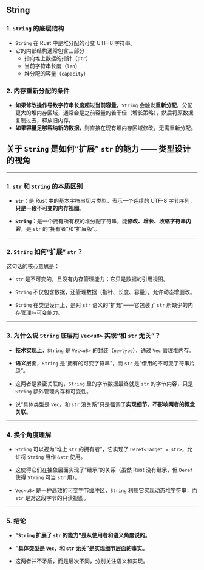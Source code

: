## String
### 1. `String` 的底层结构

- `String` 在 Rust 中是堆分配的可变 UTF-8 字符串。
- 它的内部结构通常包含三部分：
    - 指向堆上数据的指针（`ptr`）
    - 当前字符串长度（`len`）
    - 堆分配的容量（`capacity`）
### 2. 内存重新分配的条件

- **如果修改操作导致字符串长度超过当前容量**，`String` 会触发**重新分配**，分配更大的堆内存区域，通常会是之前容量的若干倍（增长策略），然后将原数据复制过去，释放旧内存。
- **如果容量足够容纳新的数据**，则直接在现有堆内存区域修改，无需重新分配。
## 关于 `String` 是如何“扩展” `str` 的能力 —— 类型设计的视角


---

### 1. `str` 和 `String` 的本质区别

- **`str`**：是 Rust 中的基本字符串切片类型，表示一个连续的 UTF-8 字节序列，**只是一段不可变的内存视图**。
    
- **`String`**：是一个拥有所有权的堆分配字符串，能**修改、增长、收缩字符串内容**，是 `str` 的“拥有者”和“扩展版”。
    

---

### 2. `String` 如何“扩展” `str`？

这句话的核心意思是：

- `str` 是不可变的，且没有内存管理能力；它只是数据的引用视图。
    
- `String` 不仅包含数据，还管理数据（指针、长度、容量），允许动态增删改。
    
- `String` 在类型设计上，是对 `str` 语义的“扩充”——它包装了 `str` 所缺少的内存管理与可变能力。
    

---

### 3. **为什么说 `String` 底层用 `Vec<u8>` 实现“和 `str` 无关”？**

- **技术实现上**，`String` 是 `Vec<u8>` 的封装（`newtype`），通过 `Vec` 管理堆内存。
    
- **语义层面**，`String` 是“拥有的可变字符串”，而 `str` 是“借用的不可变字符串片段”。
    
- 这两者是紧密关联的，`String` 里的字节数据最终就是 `str` 的字节内容，只是 `String` 额外管理内存和可变性。
    
- 说“具体类型是 `Vec`，和 `str` 没关系”只是强调了**实现细节**，**不影响两者的概念关联**。
    

---

### 4. 换个角度理解

- `String` 可以视为“堆上 `str` 的拥有者”，它实现了 `Deref<Target = str>`，允许将 `String` 当作 `&str` 使用。
    
- 这使得它们在抽象层面实现了“继承”的关系（虽然 Rust 没有继承，但 `Deref` 使得 `String` 可当 `str` 用）。
    
- `Vec<u8>` 是一种高效的可变字节缓冲区，`String` 利用它实现动态堆字符串，而 `str` 是对这段字节的只读视图。
    

---

### 5. 结论

- **“`String` 扩展了 `str` 的能力”是从使用者和语义角度说的。**
    
- **“具体类型是 `Vec`，和 `str` 无关”是实现细节层面的事实。**
    
- 这两者并不矛盾，而是层次不同，分别关注语义和实现。